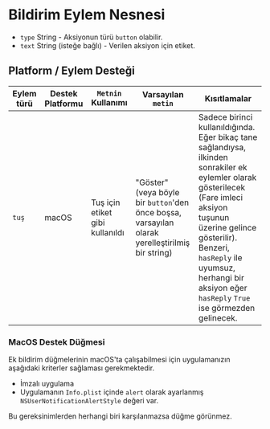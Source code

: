 # Bildirim Eylem Nesnesi

* `type` String - Aksiyonun türü `button` olabilir.
* `text` String (isteğe bağlı) - Verilen aksiyon için etiket.

## Platform / Eylem Desteği

| Eylem türü | Destek Platformu | `Metnin` Kullanımı              | Varsayılan `metin`                                                                               | Kısıtlamalar                                                                                                                                                                                                                                                                     |
| ---------- | ---------------- | ------------------------------- | ------------------------------------------------------------------------------------------------ | -------------------------------------------------------------------------------------------------------------------------------------------------------------------------------------------------------------------------------------------------------------------------------- |
| `tuş`      | macOS            | Tuş için etiket gibi kullanıldı | "Göster" (veya böyle bir `button`'den önce boşsa, varsayılan olarak yerelleştirilmiş bir string) | Sadece birinci kullanıldığında. Eğer bikaç tane sağlandıysa, ilkinden sonrakiler ek eylemler olarak gösterilecek (Fare imleci aksiyon tuşunun üzerine gelince gösterilir). Benzeri, `hasReply` ile uyumsuz, herhangi bir aksiyon eğer `hasReply` `True` ise görmezden gelinecek. |

### MacOS Destek Düğmesi

Ek bildirim düğmelerinin macOS'ta çalışabilmesi için uygulamanızın aşağıdaki kriterler sağlaması gerekmektedir.

* İmzalı uygulama
* Uygulamanın `Info.plist` içinde `alert` olarak ayarlanmış `NSUserNotificationAlertStyle` değeri var.

Bu gereksinimlerden herhangi biri karşılanmazsa düğme görünmez.